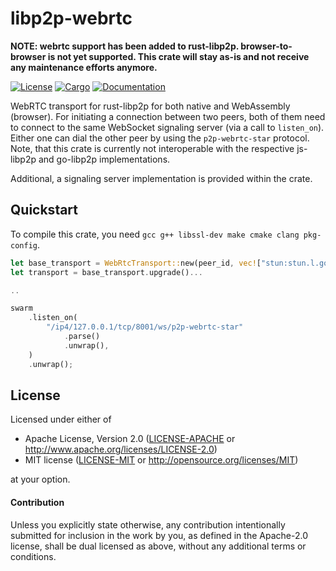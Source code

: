 # libp2p-webrtc
**NOTE: webrtc support has been added to rust-libp2p. browser-to-browser is not
yet supported. This crate will stay as-is and not receive any maintenance
efforts anymore.**

[![License](https://img.shields.io/badge/license-MIT%2FApache--2.0-blue.svg)](https://github.com/wngr/libp2p-webrtc)
[![Cargo](https://img.shields.io/crates/v/libp2p-webrtc.svg)](https://crates.io/crates/libp2p-webrtc)
[![Documentation](https://docs.rs/libp2p-webrtc/badge.svg)](https://docs.rs/libp2p-webrtc)

WebRTC transport for rust-libp2p for both native and WebAssembly (browser). For
initiating a connection between two peers, both of them need to connect to the
same WebSocket signaling server (via a call to `listen_on`). Either one can dial
the other peer by using the `p2p-webrtc-star` protocol. Note, that this crate is
currently not interoperable with the respective js-libp2p and go-libp2p
implementations.

Additional, a signaling server implementation is provided within the crate.

## Quickstart

To compile this crate, you need `gcc g++ libssl-dev make cmake clang
pkg-config`.

```rust
let base_transport = WebRtcTransport::new(peer_id, vec!["stun:stun.l.google.com:19302"]);
let transport = base_transport.upgrade()...

..

swarm
    .listen_on(
        "/ip4/127.0.0.1/tcp/8001/ws/p2p-webrtc-star"
            .parse()
            .unwrap(),
    )
    .unwrap();
```

## License

Licensed under either of

 * Apache License, Version 2.0 ([LICENSE-APACHE](LICENSE-APACHE) or http://www.apache.org/licenses/LICENSE-2.0)
 * MIT license ([LICENSE-MIT](LICENSE-MIT) or http://opensource.org/licenses/MIT)

at your option.

#### Contribution

Unless you explicitly state otherwise, any contribution intentionally submitted
for inclusion in the work by you, as defined in the Apache-2.0 license, shall be
dual licensed as above, without any additional terms or conditions.
